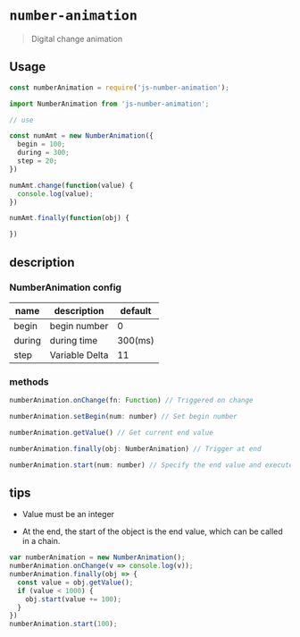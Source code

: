 <!--
 * @Author: your name
 * @Date: 2021-11-22 14:12:50
 * @LastEditTime: 2021-11-22 21:04:47
 * @LastEditors: Please set LastEditors
 * @Description: 打开koroFileHeader查看配置 进行设置: https://github.com/OBKoro1/koro1FileHeader/wiki/%E9%85%8D%E7%BD%AE
 * @FilePath: \jsTools\packages\number-animation\README.md
-->

# `number-animation`

> Digital change animation

## Usage

``` js
const numberAnimation = require('js-number-animation');

import NumberAnimation from 'js-number-animation';

// use

const numAmt = new NumberAnimation({
  begin = 100;
  during = 300;
  step = 20;
})

numAmt.change(function(value) {
  console.log(value);
})

numAmt.finally(function(obj) {

})

```

## description

### NumberAnimation config

|name|description|default|
|-|-|-|
|begin|begin number|0|
|during|during time|300(ms)|
|step|Variable Delta|11|

### methods

``` js
numberAnimation.onChange(fn: Function) // Triggered on change

numberAnimation.setBegin(num: number) // Set begin number

numberAnimation.getValue() // Get current end value

numberAnimation.finally(obj: NumberAnimation) // Trigger at end

numberAnimation.start(num: number) // Specify the end value and execute the method
```

## tips

- Value must be an integer

- At the end, the start of the object is the end value, which can be called in a chain.

``` js
var numberAnimation = new NumberAnimation();
numberAnimation.onChange(v => console.log(v));
numberAnimation.finally(obj => {
  const value = obj.getValue();
  if (value < 1000) {
    obj.start(value += 100);
  }
})
numberAnimation.start(100);
```
